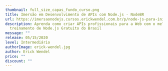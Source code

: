 ```yaml
---
thumbnail: full_size_capas_fundo_curso.png
title: Imersão em Desenvolvimento de APIs com Node.js - NodeBR
url: https://imersaonodejs.cursos.erickwendel.com.br/p/node-js-para-iniciantes-nodebr?origin=CursoErickWendel
description: Aprenda como criar APIs profissionais para a Web com o melhor
  treinamento de Node.js Gratuito do Brasil
message: ""
release: 05/15/2020
level: Intermediário
authorImage: erick-wendel.jpg
author: Erick Wendel
price: ""
discount: ""
---
```

